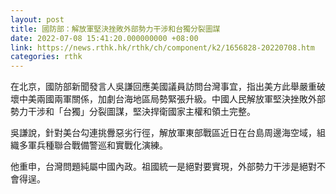 ```yaml
---
layout: post
title: 國防部：解放軍堅決挫敗外部勢力干涉和台獨分裂圖謀
date: 2022-07-08 15:41:20.000000000 +08:00
link: https://news.rthk.hk/rthk/ch/component/k2/1656828-20220708.htm
categories: rthk
---
```


在北京，國防部新聞發言人吳謙回應美國議員訪問台灣事宜，指出美方此舉嚴重破壞中美兩國兩軍關係，加劇台海地區局勢緊張升級。中國人民解放軍堅決挫敗外部勢力干涉和「台獨」分裂圖謀，堅決捍衛國家主權和領土完整。

吳謙說，針對美台勾連挑釁惡劣行徑，解放軍東部戰區近日在台島周邊海空域，組織多軍兵種聯合戰備警巡和實戰化演練。 
 
他重申，台灣問題純屬中國內政。祖國統一是絕對要實現，外部勢力干涉是絕對不會得逞。
